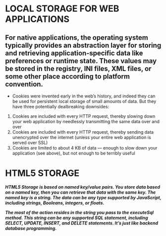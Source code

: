 # LOCAL STORAGE FOR WEB APPLICATIONS

## For native applications, the operating system typically provides an abstraction layer for storing and retrieving application-specific data like preferences or runtime state. These values may be stored in the registry, INI files, XML files, or some other place according to platform convention.


- Cookies were invented early in the web’s history, and indeed they can be used for persistent local storage of small amounts of data. But they have three potentially dealbreaking downsides:

1.  Cookies are included with every HTTP request, thereby slowing down your web application by needlessly transmitting the same data over and over
2. Cookies are included with every HTTP request, thereby sending data unencrypted over the internet (unless your entire web application is served over SSL)
3. Cookies are limited to about 4 KB of data — enough to slow down your application (see above), but not enough to be terribly useful


# HTML5 STORAGE
***HTML5 Storage is based on named key/value pairs. You store data based on a named key, then you can retrieve that data with the same key. The named key is a string. The data can be any type supported by JavaScript, including strings, Booleans, integers, or floats.***

***The most of the action resides in the string you pass to the executeSql method. This string can be any supported SQL statement, including SELECT, UPDATE, INSERT, and DELETE statements. It’s just like backend database programming.***
